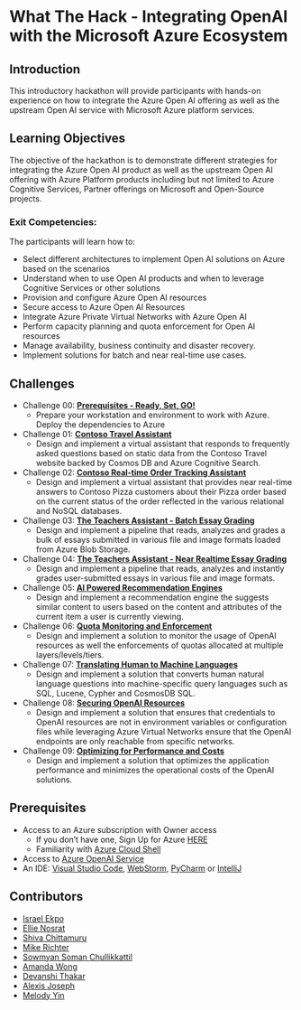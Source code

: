 # What The Hack - Integrating OpenAI with the Microsoft Azure Ecosystem

## Introduction

This introductory hackathon will provide participants with hands-on experience on how to integrate the Azure Open AI offering as well as the upstream Open AI service with Microsoft Azure platform services.

## Learning Objectives

The objective of the hackathon is to demonstrate different strategies for integrating the Azure Open AI product as well as the upstream Open AI offering with Azure Platform products including but not limited to Azure Cognitive Services, Partner offerings on Microsoft and Open-Source projects.

### Exit Competencies: 
The participants will learn how to:
- Select different architectures to implement Open AI solutions on Azure based on the scenarios
- Understand when to use Open AI products and when to leverage Cognitive Services or other solutions
- Provision and configure Azure Open AI resources
- Secure access to Azure Open AI Resources
- Integrate Azure Private Virtual Networks with Azure Open AI
- Perform capacity planning and quota enforcement for Open AI resources
- Manage availability, business continuity and disaster recovery.
- Implement solutions for batch and near real-time use cases.


## Challenges

- Challenge 00: **[Prerequisites - Ready, Set, GO!](Student/Challenge-00.md)**
	 - Prepare your workstation and environment to work with Azure. Deploy the dependencies to Azure
- Challenge 01: **[Contoso Travel Assistant](Student/Challenge-01.md)**
	 - Design and implement a virtual assistant that responds to frequently asked questions based on static data from the Contoso Travel website backed by Cosmos DB and Azure Cognitive Search.
- Challenge 02: **[Contoso Real-time Order Tracking Assistant](Student/Challenge-02.md)**
	 - Design and implement a virtual assistant that provides near real-time answers to Contoso Pizza customers about their Pizza order based on the current status of the order reflected in the various relational and NoSQL databases.
- Challenge 03: **[The Teachers Assistant - Batch Essay Grading](Student/Challenge-03.md)**
	 - Design and implement a pipeline that reads, analyzes and grades a bulk of essays submitted in various file and image formats loaded from Azure Blob Storage.
- Challenge 04: **[The Teachers Assistant - Near Realtime Essay Grading](Student/Challenge-04.md)**
	 - Design and implement a pipeline that reads, analyzes and instantly grades user-submitted essays in various file and image formats.
- Challenge 05: **[AI Powered Recommendation Engines](Student/Challenge-05.md)**
	 - Design and implement a recommendation engine the suggests similar content to users based on the content and attributes of the current item a user is currently viewing.
- Challenge 06: **[Quota Monitoring and Enforcement](Student/Challenge-06.md)**
	 - Design and implement a solution to monitor the usage of OpenAI resources as well the enforcements of quotas allocated at multiple layers/levels/tiers.
- Challenge 07: **[Translating Human to Machine Languages](Student/Challenge-07.md)**
	 - Design and implement a solution that converts human natural language questions into machine-specific query languages such as SQL, Lucene, Cypher and CosmosDB SQL.
- Challenge 08: **[Securing OpenAI Resources](Student/Challenge-08.md)**
	 - Design and implement a solution that ensures that credentials to OpenAI resources are not in environment variables or configuration files while leveraging Azure Virtual Networks ensure that the OpenAI endpoints are only reachable from specific networks.
- Challenge 09: **[Optimizing for Performance and Costs](Student/Challenge-09.md)**
	- Design and implement a solution that optimizes the application performance and minimizes the operational costs of the OpenAI solutions.
## Prerequisites

- Access to an Azure subscription with Owner access
	- If you don’t have one, Sign Up for Azure [HERE](https://azure.microsoft.com/en-us/free/)
	- Familiarity with [Azure Cloud Shell](https://learn.microsoft.com/en-us/azure/cloud-shell/overview#multiple-access-points)
- Access to [Azure OpenAI Service](https://learn.microsoft.com/en-us/azure/cognitive-services/openai/overview)
- An IDE: [Visual Studio Code](https://code.visualstudio.com/), [WebStorm](https://www.jetbrains.com/webstorm/download/), [PyCharm](https://www.jetbrains.com/pycharm/download/) or [IntelliJ](https://www.jetbrains.com/idea/download/)


## Contributors

- [Israel Ekpo](https://github.com/izzymsft)
- [Ellie Nosrat](https://github.com/ellienosrat)
- [Shiva Chittamuru](https://github.com/shivachittamuru)
- [Mike Richter](https://github.com/michaelsrichter)
- [Sowmyan Soman Chullikkattil](https://github.com/sowsan)
- [Amanda Wong](https://github.com/wongamanda)
- [Devanshi Thakar](https://github.com/devanshithakar12)
- [Alexis Joseph](https://github.com/alexistj)
- [Melody Yin](https://github.com/melody-N07)



